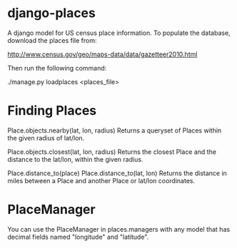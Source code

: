 django-places
=============

A django model for US census place information.
To populate the database, download the places file from:

http://www.census.gov/geo/maps-data/data/gazetteer2010.html

Then run the following command:

./manage.py loadplaces <places_file>

Finding Places
==============

Place.objects.nearby(lat, lon, radius)
	Returns a queryset of Places within the given radius of lat/lon.

Place.objects.closest(lat, lon, radius)
	Returns the closest Place and the distance to the lat/lon, within
	the given radius.

Place.distance_to(place)
Place.distance_to(lat, lon)
	Returns the distance in miles between a Place and another Place
	or lat/lon coordinates.

PlaceManager
============

You can use the PlaceManager in places.managers with any model that has
decimal fields named "longitude" and "latitude".
